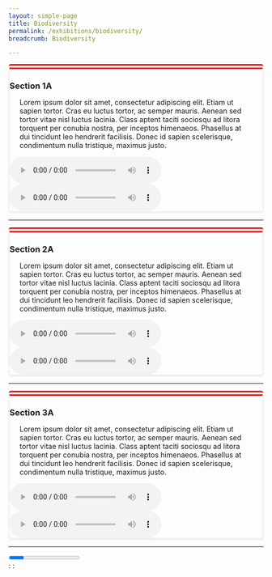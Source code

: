 ```yaml
---
layout: simple-page
title: Biodiversity
permalink: /exhibitions/biodiversity/
breadcrumb: Biodiversity

---
```


<script type="text/javascript" src="https://cdn.jsdelivr.net/npm/amplitudejs@5.2.0/dist/amplitude.js"></script>


<section class="section__bio1">

<!-- Bio 1A -->

<div class="container__bio1A" id="bio1A" style="border-left: 2px solid #efefef; border-right: 2px solid #efefef; border-bottom: 2px solid #efefef; border-top: 10px double #E21216; box-shadow: 0px 2px 3px #efefef; border-radius: 5px; margin-bottom: 15px;">
    <div class="row">
        <div class="col is-12">
            <h3 style="margin-bottom: 0px;"><strong>Section 1A</strong></h3>
        </div>
    </div>
    <div class="row">
        <div class="col is-full">
                 <p style="padding: 0 20px;">Lorem ipsum dolor sit amet, consectetur adipiscing elit. Etiam ut sapien tortor. Cras eu luctus tortor, ac semper mauris. Aenean sed tortor vitae nisl luctus lacinia. Class aptent taciti sociosqu ad litora torquent per conubia nostra, per inceptos himenaeos. Phasellus at dui tincidunt leo hendrerit facilisis. Donec id sapien scelerisque, condimentum nulla tristique, maximus justo.
                </p>
        </div>
    </div>
    <div class="row">
            <div class="col is-full">
                <audio controls preload="metadata">
                <source src="/files/biodiversity/energizing-by-kevin-macleod-from-filmmusic-io.mp3" type="audio/mpeg">
                   Your browser does not support the audio element. <a href="/files/biodiversity/energizing-by-kevin-macleod-from-filmmusic-io.mp3">Please click here to download the audio file.</a>
                </audio>
            </div>
    </div>
    <div class="row">
            <div class="col is-full">
                <audio controls preload="metadata">
                <source src="/files/biodiversity/energizing-by-kevin-macleod-from-filmmusic-io.mp3" type="audio/mpeg">
                   Your browser does not support the audio element. <a href="/files/biodiversity/energizing-by-kevin-macleod-from-filmmusic-io.mp3">Please click here to download the audio file.</a>
                </audio>
            </div>
    </div>
</div>

<hr class="margin--top margin--bottom--lg">  

<!-- Bio 2A -->

<div class="container__bio2A" id="bio2A" style="border-left: 2px solid #efefef; border-right: 2px solid #efefef; border-bottom: 2px solid #efefef; border-top: 10px double #E21216; box-shadow: 0px 2px 3px #efefef; border-radius: 5px; margin-bottom: 15px;">
    <div class="row">
        <div class="col is-12">
            <h3 style="margin-bottom: 0px;"><strong>Section 2A</strong></h3>
        </div>
    </div>
    <div class="row">
        <div class="col is-full">
                 <p style="padding: 0 20px;">Lorem ipsum dolor sit amet, consectetur adipiscing elit. Etiam ut sapien tortor. Cras eu luctus tortor, ac semper mauris. Aenean sed tortor vitae nisl luctus lacinia. Class aptent taciti sociosqu ad litora torquent per conubia nostra, per inceptos himenaeos. Phasellus at dui tincidunt leo hendrerit facilisis. Donec id sapien scelerisque, condimentum nulla tristique, maximus justo.
                </p>
        </div>
    </div>
    <div class="row">
            <div class="col is-full">
                <audio controls preload="metadata">
                <source src="/files/biodiversity/energizing-by-kevin-macleod-from-filmmusic-io.mp3" type="audio/mpeg">
                   Your browser does not support the audio element. <a href="/files/biodiversity/energizing-by-kevin-macleod-from-filmmusic-io.mp3">Please click here to download the audio file.</a>
                </audio>
            </div>
    </div>
    <div class="row">
            <div class="col is-full">
                <audio controls preload="metadata">
                <source src="/files/biodiversity/energizing-by-kevin-macleod-from-filmmusic-io.mp3" type="audio/mpeg">
                   Your browser does not support the audio element. <a href="/files/biodiversity/energizing-by-kevin-macleod-from-filmmusic-io.mp3">Please click here to download the audio file.</a>
                </audio>
            </div>
    </div>
</div>

<hr class="margin--top margin--bottom--lg">

<!-- Bio 3A -->

<div class="container__bio3A" id="bio3A" style="border-left: 2px solid #efefef; border-right: 2px solid #efefef; border-bottom: 2px solid #efefef; border-top: 10px double #E21216; box-shadow: 0px 2px 3px #efefef; border-radius: 5px; margin-bottom: 15px;">
    <div class="row">
        <div class="col is-12">
            <h3 style="margin-bottom: 0px;"><strong>Section 3A</strong></h3>
        </div>
    </div>
    <div class="row">
        <div class="col is-full">
                 <p style="padding: 0 20px;">Lorem ipsum dolor sit amet, consectetur adipiscing elit. Etiam ut sapien tortor. Cras eu luctus tortor, ac semper mauris. Aenean sed tortor vitae nisl luctus lacinia. Class aptent taciti sociosqu ad litora torquent per conubia nostra, per inceptos himenaeos. Phasellus at dui tincidunt leo hendrerit facilisis. Donec id sapien scelerisque, condimentum nulla tristique, maximus justo.
                </p>
        </div>
    </div>
    <div class="row">
            <div class="col is-full">
                <audio controls preload="metadata">
                <source src="/files/biodiversity/energizing-by-kevin-macleod-from-filmmusic-io.mp3" type="audio/mpeg">
                   Your browser does not support the audio element. <a href="/files/biodiversity/energizing-by-kevin-macleod-from-filmmusic-io.mp3">Please click here to download the audio file.</a>
                </audio>
            </div>
    </div>
    <div class="row">
            <div class="col is-full">
                <audio controls preload="metadata">
                <source src="/files/biodiversity/energizing-by-kevin-macleod-from-filmmusic-io.mp3" type="audio/mpeg">
                   Your browser does not support the audio element. <a href="/files/biodiversity/energizing-by-kevin-macleod-from-filmmusic-io.mp3">Please click here to download the audio file.</a>
                </audio>
            </div>
    </div>
</div>

<hr class="margin--top margin--bottom--lg">  

<div id="single-song-player">
<img amplitude-song-info="cover_art_url" amplitude-main-song-info="true"/>
    <div class="bottom-container">
      <progress class="amplitude-song-played-progress" amplitude-main-song-played-progress="true" id="song-played-progress"></progress>
    </div>
    <div class="time-container">
  <span class="current-time">
    <span class="amplitude-current-minutes" amplitude-main-current-minutes="true"></span>:<span class="amplitude-current-seconds" amplitude-main-current-seconds="true"></span>
  </span>
  <span class="duration">
    <span class="amplitude-duration-minutes" amplitude-main-duration-minutes="true"></span>:<span class="amplitude-duration-seconds" amplitude-main-duration-seconds="true"></span>
  </span>
</div>
    <div class="control-container">
  <div class="amplitude-play-pause" amplitude-main-play-pause="true" id="play-pause"></div>
</div>
    <div class="meta-container">
  <span amplitude-song-info="name" amplitude-main-song-info="true" class="song-name"></span>
  <span amplitude-song-info="artist" amplitude-main-song-info="true"></span>
</div>
</div>
    
</section>

<script>
  Amplitude.init({
    "songs": [
      {
        "name": "Test track",
        "artist": "Test Artist",
        "album": "Test Album",
        "url": "/files/biodiversity/energizing-by-kevin-macleod-from-filmmusic-io.mp3",
        "cover_art_url": "/images/event-images/motc/logo.png"
      }
    ]
  });
</script>
